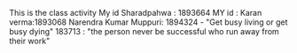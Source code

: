 This is the class activity
My id Sharadpahwa : 1893664
MY id : Karan verma:1893068
Narendra Kumar Muppuri: 1894324 - "Get busy living or get busy dying"
183713 : "the person never be successful who run away from their work"